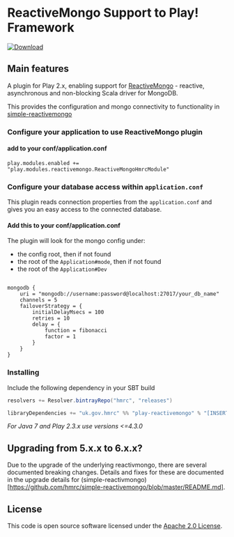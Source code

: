 # ReactiveMongo Support to Play! Framework

[ ![Download](https://api.bintray.com/packages/hmrc/releases/play-reactivemongo/images/download.svg) ](https://bintray.com/hmrc/releases/play-reactivemongo/_latestVersion)

## Main features

A plugin for Play 2.x, enabling support for [ReactiveMongo](http://reactivemongo.org) - reactive, asynchronous and non-blocking Scala driver for MongoDB.

This provides the configuration and mongo connectivity to functionality in [simple-reactivemongo](https://github.com/hmrc/simple-reactivemongo)

### Configure your application to use ReactiveMongo plugin

#### add to your conf/application.conf

``` 
play.modules.enabled += "play.modules.reactivemongo.ReactiveMongoHmrcModule"
```

### Configure your database access within `application.conf`

This plugin reads connection properties from the `application.conf` and gives you an easy access to the connected database.

#### Add this to your conf/application.conf

The plugin will look for the mongo config under:
 - the config root, then if not found
 - the root of the `Application#mode`, then if not found
 - the root of the `Application#Dev`

```

mongodb {
    uri = "mongodb://username:password@localhost:27017/your_db_name"
    channels = 5
    failoverStrategy = {
        initialDelayMsecs = 100
        retries = 10
        delay = {
            function = fibonacci
            factor = 1
        }
    }
}

```

### Installing

Include the following dependency in your SBT build

```scala
resolvers += Resolver.bintrayRepo("hmrc", "releases")

libraryDependencies += "uk.gov.hmrc" %% "play-reactivemongo" % "[INSERT_VERSION]"
```

*For Java 7 and Play 2.3.x use versions <=4.3.0*

## Upgrading from 5.x.x to 6.x.x?

Due to the upgrade of the underlying reactivmongo, there are several documented breaking changes. Details and fixes for these  are documented in the upgrade details for (simple-reactivmongo)[https://github.com/hmrc/simple-reactivemongo/blob/master/README.md].

## License ##
 
This code is open source software licensed under the [Apache 2.0 License]("http://www.apache.org/licenses/LICENSE-2.0.html").
